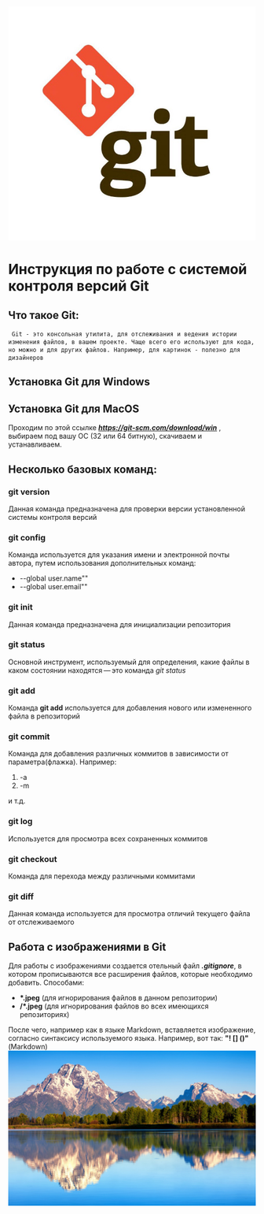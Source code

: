 ![Логотип Git](logo.jpeg)
# Инструкция по работе с системой контроля версий Git

## Что такое Git:

     Git - это консольная утилита, для отслеживания и ведения истории изменения файлов, в вашем проекте. Чаще всего его используют для кода, но можно и для других файлов. Например, для картинок - полезно для дизайнеров

## Установка Git для Windows
## Установка Git для MacOS

 Проходим по этой ссылке ***https://git-scm.com/download/win*** , выбираем под вашу ОС (32 или 64 битную), скачиваем и устанавливаем.

## Несколько базовых команд:

### **git version**

Данная команда  предназначена для проверки версии установленной системы контроля версий

### **git config**

 Команда используется для указания имени и электронной почты автора, путем использования дополнительных команд:
* --global user.name""
* --global user.email""

### **git init**

Данная команда предназначена для инициализации репозитория

### **git status**

Основной инструмент, используемый для определения, какие файлы в каком состоянии
находятся — это команда *git status*

### **git add**

Команда __git add__ используется для добавления нового или измененного файла в репозиторий

### **git commit**

Команда для добавления различных коммитов в зависимости от параметра(флажка). Например:
1. -a
2. -m

и т.д.

### **git log**

Используется для просмотра всех сохраненных коммитов

### **git checkout**

Команда для перехода между различными коммитами

### **git diff**

Данная команда используется для просмотра отличий текущего файла от отслеживаемого

## **Работа с изображениями в Git**

Для работы с изображениями создается отельный файл **_.gitignore_**, в котором прописываются все расширения файлов, которые необходимо добавить. Способами:
* __*.jpeg__ (для игнорирования файлов в данном репозитории)
* __/*.jpeg__ (для игнорирования файлов во всех имеющихся репозиториях)

После чего, например как в языке Markdown, вставляется изображение, согласно синтаксису используемого языка. Например, вот так: **"! [] ()"** (Markdown)
![пример изображения](image1.png)


